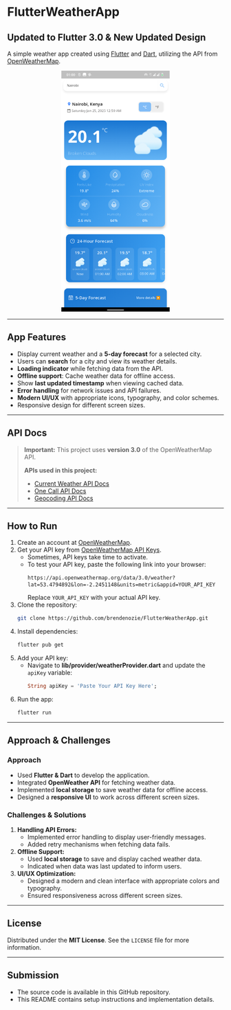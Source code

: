 # FlutterWeatherApp

## Updated to Flutter 3.0 & New Updated Design

A simple weather app created using [Flutter](https://flutter.dev/) and [Dart](https://dart.dev/), utilizing the API from [OpenWeatherMap](https://openweathermap.org/).

<p align="center">
  <img src="https://github.com/brendenozie/FlutterWeatherApp/blob/main/assets/images/img.png" width="50%" alt="screenshot">
</p>

---

## App Features

- Display current weather and a **5-day forecast** for a selected city.
- Users can **search** for a city and view its weather details.
- **Loading indicator** while fetching data from the API.
- **Offline support**: Cache weather data for offline access.
- Show **last updated timestamp** when viewing cached data.
- **Error handling** for network issues and API failures.
- **Modern UI/UX** with appropriate icons, typography, and color schemes.
- Responsive design for different screen sizes.

---

## API Docs

> **Important:**
> This project uses **version 3.0** of the OpenWeatherMap API.
>
> **APIs used in this project:**
>
> - [Current Weather API Docs](https://openweathermap.org/current#one)
> - [One Call API Docs](https://openweathermap.org/api/one-call-api#data)
> - [Geocoding API Docs](https://openweathermap.org/api/geocoding-api)

---

## How to Run

1. Create an account at [OpenWeatherMap](https://openweathermap.org/).
2. Get your API key from [OpenWeatherMap API Keys](https://home.openweathermap.org/api_keys).
   - Sometimes, API keys take time to activate.
   - To test your API key, paste the following link into your browser:
     ```
     https://api.openweathermap.org/data/3.0/weather?lat=53.4794892&lon=-2.2451148&units=metric&appid=YOUR_API_KEY
     ```
     Replace `YOUR_API_KEY` with your actual API key.
3. Clone the repository:
   ```sh
   git clone https://github.com/brendenozie/FlutterWeatherApp.git
   ```
4. Install dependencies:
   ```sh
   flutter pub get
   ```
5. Add your API key:
   - Navigate to **lib/provider/weatherProvider.dart** and update the `apiKey` variable:
     ```dart
     String apiKey = 'Paste Your API Key Here';
     ```
6. Run the app:
   ```sh
   flutter run
   ```

---

## Approach & Challenges

### Approach

- Used **Flutter & Dart** to develop the application.
- Integrated **OpenWeather API** for fetching weather data.
- Implemented **local storage** to save weather data for offline access.
- Designed a **responsive UI** to work across different screen sizes.

### Challenges & Solutions

1. **Handling API Errors:**
   - Implemented error handling to display user-friendly messages.
   - Added retry mechanisms when fetching data fails.
2. **Offline Support:**
   - Used **local storage** to save and display cached weather data.
   - Indicated when data was last updated to inform users.
3. **UI/UX Optimization:**
   - Designed a modern and clean interface with appropriate colors and typography.
   - Ensured responsiveness across different screen sizes.

---

## License

Distributed under the **MIT License**. See the `LICENSE` file for more information.

---

## Submission

- The source code is available in this GitHub repository.
- This README contains setup instructions and implementation details.
